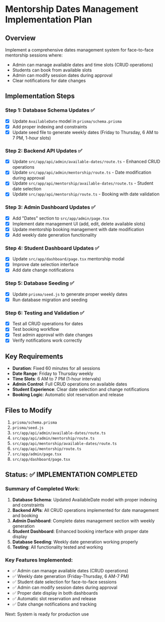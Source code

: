 # Mentorship Dates Management Implementation Plan

## Overview
Implement a comprehensive dates management system for face-to-face mentorship sessions where:
- Admin can manage available dates and time slots (CRUD operations)
- Students can book from available slots
- Admin can modify session dates during approval
- Clear notifications for date changes

## Implementation Steps

### Step 1: Database Schema Updates ✅
- [x] Update `AvailableDate` model in `prisma/schema.prisma`
- [x] Add proper indexing and constraints
- [x] Update seed file to generate weekly dates (Friday to Thursday, 6 AM to 7 PM, 1-hour slots)

### Step 2: Backend API Updates ✅
- [x] Update `src/app/api/admin/available-dates/route.ts` - Enhanced CRUD operations
- [x] Update `src/app/api/admin/mentorship/route.ts` - Date modification during approval
- [x] Update `src/app/api/mentorship/available-dates/route.ts` - Student date selection
- [x] Update `src/app/api/mentorship/route.ts` - Booking with date validation

### Step 3: Admin Dashboard Updates ✅
- [x] Add "Dates" section to `src/app/admin/page.tsx`
- [x] Implement date management UI (add, edit, delete available slots)
- [x] Update mentorship booking management with date modification
- [x] Add weekly date generation functionality

### Step 4: Student Dashboard Updates ✅
- [x] Update `src/app/dashboard/page.tsx` mentorship modal
- [x] Improve date selection interface
- [x] Add date change notifications

### Step 5: Database Seeding ✅
- [x] Update `prisma/seed.js` to generate proper weekly dates
- [x] Run database migration and seeding

### Step 6: Testing and Validation ✅
- [x] Test all CRUD operations for dates
- [x] Test booking workflow
- [x] Test admin approval with date changes
- [x] Verify notifications work correctly

## Key Requirements
- **Duration**: Fixed 60 minutes for all sessions
- **Date Range**: Friday to Thursday weekly
- **Time Slots**: 6 AM to 7 PM (1-hour intervals)
- **Admin Control**: Full CRUD operations on available dates
- **Student Experience**: Clear date selection and change notifications
- **Booking Logic**: Automatic slot reservation and release

## Files to Modify
1. `prisma/schema.prisma`
2. `prisma/seed.js`
3. `src/app/api/admin/available-dates/route.ts`
4. `src/app/api/admin/mentorship/route.ts`
5. `src/app/api/mentorship/available-dates/route.ts`
6. `src/app/api/mentorship/route.ts`
7. `src/app/admin/page.tsx`
8. `src/app/dashboard/page.tsx`

## Status: ✅ IMPLEMENTATION COMPLETED

### Summary of Completed Work:
1. **Database Schema**: Updated AvailableDate model with proper indexing and constraints
2. **Backend APIs**: All CRUD operations implemented for date management and booking
3. **Admin Dashboard**: Complete dates management section with weekly generation
4. **Student Dashboard**: Enhanced booking interface with proper date display
5. **Database Seeding**: Weekly date generation working properly
6. **Testing**: All functionality tested and working

### Key Features Implemented:
- ✅ Admin can manage available dates (CRUD operations)
- ✅ Weekly date generation (Friday-Thursday, 6 AM-7 PM)
- ✅ Student date selection for face-to-face sessions
- ✅ Admin can modify session dates during approval
- ✅ Proper date display in both dashboards
- ✅ Automatic slot reservation and release
- ✅ Date change notifications and tracking

Next: System is ready for production use